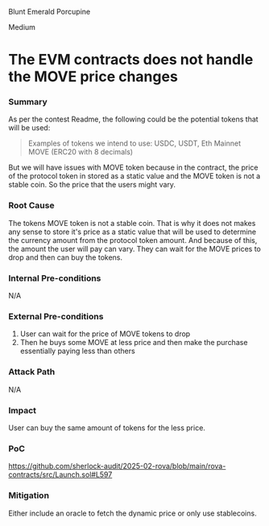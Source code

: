 Blunt Emerald Porcupine

Medium

# The EVM contracts does not handle the MOVE price changes

### Summary

As per the contest Readme, the following could be the potential tokens that will be used:

> Examples of tokens we intend to use: USDC, USDT, Eth Mainnet MOVE (ERC20 with 8 decimals)

But we will have issues with MOVE token because in the contract, the price of the protocol token in stored as a static value and the MOVE token is not a stable coin. So the price that the users might vary.

### Root Cause

The tokens MOVE token is not a stable coin. That is why it does not makes any sense to store it's price as a static value that will be used to determine the currency amount from the protocol token amount. And because of this, the amount the user will pay can vary. They can wait for the MOVE prices to drop and then can buy the tokens. 

### Internal Pre-conditions

N/A

### External Pre-conditions

1. User can wait for the price of MOVE tokens to drop
2. Then he buys some MOVE at less price and then make the purchase essentially paying less than others

### Attack Path

N/A

### Impact

User can buy the same amount of tokens for the less price.

### PoC

https://github.com/sherlock-audit/2025-02-rova/blob/main/rova-contracts/src/Launch.sol#L597

### Mitigation

Either include an oracle to fetch the dynamic price or only use stablecoins.